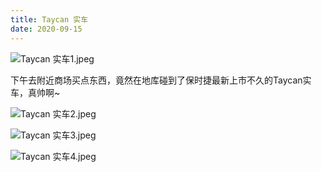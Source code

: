 ```yaml
---
title: Taycan 实车
date: 2020-09-15
---
```


![Taycan 实车1.jpeg](https://cdn.xiaming.com.cn/file/xiamingcomcn/2021/03/Taycan+实车1.jpeg)

下午去附近商场买点东西，竟然在地库碰到了保时捷最新上市不久的Taycan实车，真帅啊~<!--more-->

![Taycan 实车2.jpeg](https://cdn.xiaming.com.cn/file/xiamingcomcn/2021/03/Taycan+实车2.jpeg)

![Taycan 实车3.jpeg](https://cdn.xiaming.com.cn/file/xiamingcomcn/2021/03/Taycan+实车3.jpeg)

![Taycan 实车4.jpeg](https://cdn.xiaming.com.cn/file/xiamingcomcn/2021/03/Taycan+实车4.jpeg)
